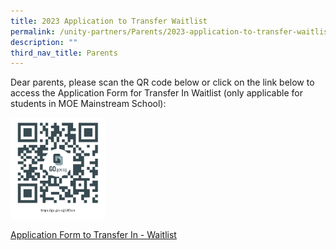 ```yaml
---
title: 2023 Application to Transfer Waitlist
permalink: /unity-partners/Parents/2023-application-to-transfer-waitlist/
description: ""
third_nav_title: Parents
---
```

Dear parents, please scan the QR code below or click on the link below to access the Application Form for Transfer In Waitlist (only applicable for students in MOE Mainstream School):

<img src="/images/waitlist.png" width="30%" height="30%"></a>

[Application Form to Transfer In - Waitlist](https://go.gov.sg/zf0bzn)